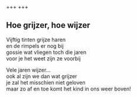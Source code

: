 +++
+++

## Hoe grijzer, hoe wijzer

Vijftig tinten grijze haren \
en de rimpels er nog bij \
gossie wat vliegen toch die jaren \
voor je het weet zijn ze voorbij

Vele jaren wijzer… \
ook al zijn we dan wat grijzer \
je zal het misschien niet geloven \
maar zo af en toe komt het kind in ons weer boven!
